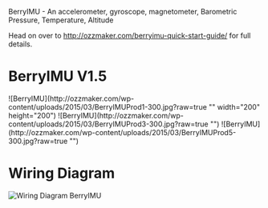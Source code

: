 BerryIMU - An accelerometer, gyroscope, magnetometer, Barometric Pressure, Temperature, Altitude

Head on over to http://ozzmaker.com/berryimu-quick-start-guide/ for full details.

<h1>BerryIMU  V1.5</h1>
![BerryIMU](http://ozzmaker.com/wp-content/uploads/2015/03/BerryIMUProd1-300.jpg?raw=true "" width="200" height="200")
![BerryIMU](http://ozzmaker.com/wp-content/uploads/2015/03/BerryIMUProd3-300.jpg?raw=true "")
![BerryIMU](http://ozzmaker.com/wp-content/uploads/2015/03/BerryIMUProd5-300.jpg?raw=true "")




<h1>Wiring Diagram</h1>


![Wiring Diagram BerryIMU](http://ozzmaker.com/wp-content/uploads/2015/01/BerryIMUWire2.png?raw=true "Wiring Diagram")
